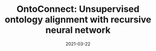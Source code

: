 ---
title: 'OntoConnect: Unsupervised ontology alignment with recursive neural network'
collection: publications
permalink: /publication/2021-03-22-Proceedings of the ACM Symposium on Applied Computing-OntoConnect-Unsupervised.md
excerpt: 'J. Chakraborty, S.K.  Bansal, L.  Virgili, K.  Konar, B.  Yaman'
date: 2021-03-22
venue: 'Proceedings of the ACM Symposium on Applied Computing'
link: 'https://doi.org/10.1145/3412841.3442059'
location: 'Polytechnic University of Marche, ADAPT, Dublin City University, Arizona State University'
---